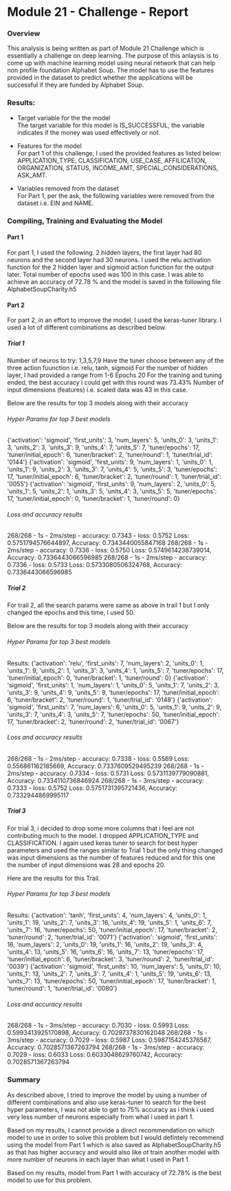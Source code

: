 # Module 21 - Challenge - Report

### Overview
This analysis is being written as part of Module 21 Challenge which is essentially a challenge on deep learning.
The purpose of this anlaysis is to come up with machine learning model using neural network that can help non profile foundation Alphabet Soup. The model has to use the features provided in the dataset to predict whether the applications will be successful if they are funded by Alphabet Soup.

### Results:
- Target variable for the the model  
The target variable for this model is IS_SUCCESSFUL, the variable indicates if the money was used effectively or not.

- Features for the model  
For part 1 of this challenge, I used the provided features as listed below:  
APPLICATION_TYPE, CLASSIFICATION, USE_CASE, AFFILICATION, ORGANIZATION, STATUS, INCOME_AMT, SPECIAL_CONSIDERATIONS, ASK_AMT.

- Variables removed from the dataset  
For Part 1, per the ask, the following variables were removed from the dataset i.e. EIN and NAME.


### Compiling, Training and Evaluating the Model
#### Part 1
For part 1, I used the following.
2 hidden layers, the first layer had 80 neurons and the second layer had 30 neurons.
I used the relu activation function for the 2 hidden layer and sigmoid action function for the output later. Total number of epochs used was 100 in this case.
I was able to achieve an accuracy of 72.78 % and the model is saved in the following file AlphabetSoupCharity.h5

#### Part 2
For part 2, in an effort to improve the model, I used the keras-tuner library.
I used a lot of different combinations as described below.

##### Trial 1
Number of neuros to try: 1,3,5,7,9
Have the tuner choose between any of the three action fuunction i.e. relu, tanh, sigmoid
For the number of hidden layer, I had provided a range from 1-6
Epochs 20
For the training and tuning ended, the best accuracy i could get with this round was 73.43%
Number of input dimensions (features) i.e. scaled data was 43 in this case.

Below are the results for top 3 models along with their accuracy
###### Hyper Params for top 3 best models
{'activation': 'sigmoid', 'first_units': 3, 'num_layers': 5, 'units_0': 3, 'units_1': 3, 'units_2': 3, 'units_3': 9, 'units_4': 7, 'units_5': 7, 'tuner/epochs': 17, 'tuner/initial_epoch': 6, 'tuner/bracket': 2, 'tuner/round': 1, 'tuner/trial_id': '0144'}
{'activation': 'sigmoid', 'first_units': 9, 'num_layers': 1, 'units_0': 1, 'units_1': 9, 'units_2': 3, 'units_3': 7, 'units_4': 5, 'units_5': 3, 'tuner/epochs': 17, 'tuner/initial_epoch': 6, 'tuner/bracket': 2, 'tuner/round': 1, 'tuner/trial_id': '0055'}
{'activation': 'sigmoid', 'first_units': 9, 'num_layers': 2, 'units_0': 5, 'units_1': 5, 'units_2': 1, 'units_3': 5, 'units_4': 3, 'units_5': 5, 'tuner/epochs': 17, 'tuner/initial_epoch': 0, 'tuner/bracket': 1, 'tuner/round': 0}

###### Loss and accuracy results
268/268 - 1s - 2ms/step - accuracy: 0.7343 - loss: 0.5752
Loss: 0.5751794576644897, Accuracy: 0.7343440055847168
268/268 - 1s - 2ms/step - accuracy: 0.7336 - loss: 0.5750
Loss: 0.5749614238739014, Accuracy: 0.7336443066596985
268/268 - 1s - 2ms/step - accuracy: 0.7336 - loss: 0.5733
Loss: 0.5733080506324768, Accuracy: 0.7336443066596985

##### Trial 2
For trail 2, all the search params were same as above in trail 1 but I only changed the epochs and this time, I used 50.

Below are the results for top 3 models along with their accuracy
###### Hyper Params for top 3 best models
Results:
{'activation': 'relu', 'first_units': 7, 'num_layers': 2, 'units_0': 1, 'units_1': 9, 'units_2': 1, 'units_3': 3, 'units_4': 1, 'units_5': 7, 'tuner/epochs': 17, 'tuner/initial_epoch': 0, 'tuner/bracket': 1, 'tuner/round': 0}
{'activation': 'sigmoid', 'first_units': 1, 'num_layers': 1, 'units_0': 5, 'units_1': 7, 'units_2': 3, 'units_3': 9, 'units_4': 9, 'units_5': 9, 'tuner/epochs': 17, 'tuner/initial_epoch': 6, 'tuner/bracket': 2, 'tuner/round': 1, 'tuner/trial_id': '0148'}
{'activation': 'sigmoid', 'first_units': 7, 'num_layers': 6, 'units_0': 5, 'units_1': 9, 'units_2': 9, 'units_3': 7, 'units_4': 3, 'units_5': 7, 'tuner/epochs': 50, 'tuner/initial_epoch': 17, 'tuner/bracket': 2, 'tuner/round': 2, 'tuner/trial_id': '0067'}

###### Loss and accuracy results
268/268 - 1s - 2ms/step - accuracy: 0.7338 - loss: 0.5569
Loss: 0.556861162185669, Accuracy: 0.7337609529495239
268/268 - 1s - 2ms/step - accuracy: 0.7334 - loss: 0.5731
Loss: 0.5731139779090881, Accuracy: 0.7334110736846924
268/268 - 1s - 3ms/step - accuracy: 0.7333 - loss: 0.5752
Loss: 0.5751731395721436, Accuracy: 0.7332944869995117

##### Trial 3
For trial 3, i decided to drop some more columns that i feel are not contributing much to the model.
I dropped APPLICATION_TYPE and CLASSIFICATION.
I again used keras tuner to search for best hyper parameters and used the ranges similar to Trial 1 but the only thing changed was input dimensions as the number of features reduced and for this one the number of input dimensions was 28 and epochs 20.

Here are the results for this Trail.
###### Hyper Params for top 3 best models
Results:
{'activation': 'tanh', 'first_units': 4, 'num_layers': 4, 'units_0': 1, 'units_1': 19, 'units_2': 7, 'units_3': 16, 'units_4': 19, 'units_5': 1, 'units_6': 7, 'units_7': 16, 'tuner/epochs': 50, 'tuner/initial_epoch': 17, 'tuner/bracket': 2, 'tuner/round': 2, 'tuner/trial_id': '0071'}
{'activation': 'sigmoid', 'first_units': 16, 'num_layers': 2, 'units_0': 19, 'units_1': 16, 'units_2': 19, 'units_3': 4, 'units_4': 13, 'units_5': 16, 'units_6': 16, 'units_7': 13, 'tuner/epochs': 17, 'tuner/initial_epoch': 6, 'tuner/bracket': 3, 'tuner/round': 2, 'tuner/trial_id': '0039'}
{'activation': 'sigmoid', 'first_units': 10, 'num_layers': 5, 'units_0': 10, 'units_1': 13, 'units_2': 7, 'units_3': 7, 'units_4': 1, 'units_5': 19, 'units_6': 13, 'units_7': 13, 'tuner/epochs': 50, 'tuner/initial_epoch': 17, 'tuner/bracket': 1, 'tuner/round': 1, 'tuner/trial_id': '0080'}

###### Loss and accuracy results
268/268 - 1s - 3ms/step - accuracy: 0.7030 - loss: 0.5993
Loss: 0.5993413925170898, Accuracy: 0.7029737830162048
268/268 - 1s - 3ms/step - accuracy: 0.7029 - loss: 0.5987
Loss: 0.5987154245376587, Accuracy: 0.7028571367263794
268/268 - 1s - 3ms/step - accuracy: 0.7029 - loss: 0.6033
Loss: 0.6033048629760742, Accuracy: 0.7028571367263794

### Summary
As described above, I tried to improve the model by using a number of different combinations and also use keras-tuner to search for the best hyper parameters, I was not able to get to 75% accuracy as i think i used very less number of neurons especially from what i used in part 1.

Based on my results, I cannot provide a direct recommendation on which model to use in order to solve this problem but I would defintely recommend using the model from Part 1 which is also saved as AlphabetSoupCharity.h5 as that has higher accuracy and would also like ot train another model with more number of neurons in each layer than what I used in Part 1.

Based on my results, model from Part 1 with accuracy of 72.78% is the best model to use for this problem.